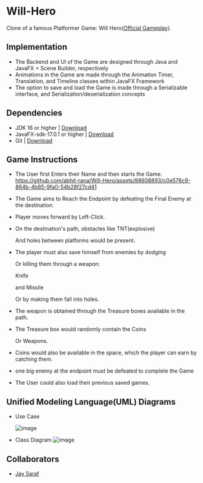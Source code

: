 # Will-Hero

Clone of a famous Platformer Game: Will Hero([Official Gameplay](https://www.youtube.com/watch?v=VuyBQOXcX00&t=69s)).

## Implementation

* The Backend and UI of the Game are designed through Java and JavaFX + Scene Builder, respectively
* Animations in the Game are made through the Animation Timer, Translation, and Timeline classes within JavaFX Framework
* The option to save and load the Game is made through a Serializable interface, and Serialization/deserialization concepts

## Dependencies

* JDK 16 or higher | [Download](https://www.oracle.com/java/technologies/downloads/)
* JavaFX-sdk-17.0.1 or higher | [Download](https://gluonhq.com/products/javafx/)
* Git | [Download](https://git-scm.com/downloads)

## Game Instructions

* The User first Enters their Name and then starts the Game.
  https://github.com/abhit-rana/Will-Hero/assets/88608893/c0e576c9-864b-4b85-9fa0-54b28f27cd41

* The Game aims to Reach the Endpoint by defeating the Final Enemy at the destination.
* Player moves forward by Left-Click.

* On the destination's path, obstacles like
  TNT(explosive)

  And holes between platforms would be present.

  
* The player must also save himself from enemies by
  dodging

  Or killing them through a weapon:
  
  Knife

  and Missile

  Or by making them fall into holes.
  
* The weapon is obtained through the Treasure boxes available in the path.

* The Treasure box would randomly contain the Coins

  Or Weapons.

* Coins would also be available in the space, which the player can earn by catching them.

* one big enemy at the endpoint must be defeated to complete the Game

* The User could also load their previous saved games.



## Unified Modeling Language(UML) Diagrams

* Use Case

  ![image](https://github.com/abhit-rana/Will-Hero/assets/88608893/3ff688f2-6168-44b4-b88c-8634e590b0eb)

* Class Diagram
  ![image](https://github.com/abhit-rana/Will-Hero/assets/88608893/f825e838-f12a-4b9f-8a70-c08fa9d8563c)

## Collaborators

* [Jay Saraf](https://github.com/jay20438)
